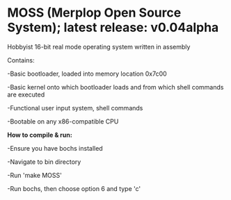 # MOSS (Merplop Open Source System); latest release: v0.04alpha
Hobbyist 16-bit real mode operating system written in assembly

Contains:

-Basic bootloader, loaded into memory location 0x7c00

-Basic kernel onto which bootloader loads and from which shell commands are executed

-Functional user input system, shell commands

-Bootable on any x86-compatible CPU

**How to compile & run:**

-Ensure you have bochs installed

-Navigate to bin directory

-Run 'make MOSS'

-Run bochs, then choose option 6 and type 'c'
